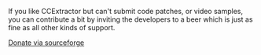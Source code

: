 If you like CCExtractor but can't submit code patches, or video
samples, you can contribute a bit by inviting the developers to a beer
which is just as fine as all other kinds of support.

[Donate via
sourceforge](http://sourceforge.net/donate/index.php?group_id=190832)
